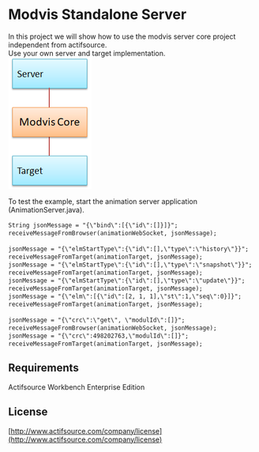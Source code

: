 # Modvis Standalone Server
In this project we will show how to use the modvis server core project independent from actifsource.  
Use your own server and target implementation.  
![Core](images/modviscore.png)

To test the example, start the animation server application (AnimationServer.java).

```
String jsonMessage = "{\"bind\":[{\"id\":[]}]}";
receiveMessageFromBrowser(animationWebSocket, jsonMessage);
    
jsonMessage = "{\"elmStartType\":{\"id\":[],\"type\":\"history\"}}";
receiveMessageFromTarget(animationTarget, jsonMessage);
jsonMessage = "{\"elmStartType\":{\"id\":[],\"type\":\"snapshot\"}}";
receiveMessageFromTarget(animationTarget, jsonMessage);
jsonMessage = "{\"elmStartType\":{\"id\":[],\"type\":\"update\"}}";
receiveMessageFromTarget(animationTarget, jsonMessage);
jsonMessage = "{\"elm\":[{\"id\":[2, 1, 1],\"st\":1,\"seq\":0}]}";
receiveMessageFromTarget(animationTarget, jsonMessage);

jsonMessage = "{\"crc\":\"get\", \"modulId\":[]}";
receiveMessageFromBrowser(animationWebSocket, jsonMessage);  
jsonMessage = "{\"crc\":498202763,\"modulId\":[]}";
receiveMessageFromTarget(animationTarget, jsonMessage);
```

## Requirements
Actifsource  Workbench Enterprise Edition

## License
[http://www.actifsource.com/company/license](http://www.actifsource.com/company/license)
